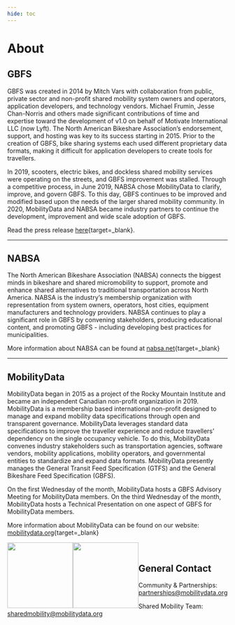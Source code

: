 ```yaml
---
hide: toc
---
```


# About

## GBFS

GBFS was created in 2014 by Mitch Vars with collaboration from public, private sector and non-profit shared mobility system owners and operators, application developers, and technology vendors. Michael Frumin, Jesse Chan-Norris and others made significant contributions of time and expertise toward the development of v1.0 on behalf of Motivate International LLC (now Lyft). The North American Bikeshare Association’s endorsement, support, and hosting was key to its success starting in 2015.  Prior to the creation of GBFS, bike sharing systems each used different proprietary data formats, making it difficult for application developers to create tools for travellers.

In 2019, scooters, electric bikes, and dockless shared mobility services were operating on the streets, and GBFS improvement was stalled. Through a competitive process, in June 2019, NABSA chose MobilityData to clarify, improve, and govern GBFS. To this day, GBFS continues to be improved and modified based upon the needs of the larger shared mobility community. In 2020, MobilityData and NABSA became industry partners to continue the development, improvement and wide scale adoption of GBFS.

 Read the press release [here](https://drive.google.com/file/d/1TlazcEiLHnuGTjscI2EpjPSQADJKN_m5/view){target=_blank}.

<hr>

## NABSA

The North American Bikeshare Association (NABSA) connects the biggest minds in bikeshare and shared micromobility to support, promote and enhance shared alternatives to traditional transportation across North America. NABSA is the industry’s membership organization with representation from system owners, operators, host cities, equipment manufacturers and technology providers. NABSA continues to play a significant role in GBFS by convening stakeholders, producing educational content, and promoting GBFS -  including developing best practices for municipalities.

More information about NABSA can be found at [nabsa.net](http://www.google.com/url?q=http%3A%2F%2Fnabsa.net&sa=D&sntz=1&usg=AFQjCNGGWoGM0KY63wZijxp16eAnqbJk4A){target=_blank}

<hr>

## MobilityData

MobilityData began in 2015 as a project of the Rocky Mountain Institute and became an independent Canadian non-profit organization in 2019. MobilityData is a membership based international non-profit designed to manage and expand mobility data specifications through open and transparent governance. MobilityData leverages standard data specifications to improve the traveller experience and reduce travellers’ dependency on the single occupancy vehicle. To do this, MobilityData convenes industry stakeholders such as transportation agencies, software vendors, mobility applications, mobility operators, and governmental entities to standardize and expand data formats. MobilityData presently manages the General Transit Feed Specification (GTFS) and the General Bikeshare Feed Specification (GBFS).

On the first Wednesday of the month, MobilityData hosts a GBFS Advisory Meeting for MobilityData members. On the third Wednesday of the month, MobilityData hosts a Technical Presentation on one aspect of GBFS for MobilityData members.

More information about MobilityData can be found on our website: [mobilitydata.org](https://mobilitydata.org/){target=_blank}

<a href="https://mobilitydata.org/" target="_blank" rel="noopener" alt="MobilityData">
    <img src="https://raw.githubusercontent.com/MobilityData/gbfs.org/master/theme_overrides/partials/md-black.png?token=APAKORF6ORSJEAOQULIAS5DB4B3KM#only-light" width=150rem style="float: left">
    <img src="https://raw.githubusercontent.com/MobilityData/gbfs.org/master/theme_overrides/partials/md-white.png?token=APAKORHAC324XGTIQUDWFA3B4B3NG#only-dark" width=150rem style="float: left">
</a>

<br>

## General Contact

Community & Partnerships: [partnerships@mobilitydata.org](mailto:partnerships@mobilitydata.org)

Shared Mobility Team: [sharedmobility@mobilitydata.org](mailto:sharedmobility@mobilitydata.org)